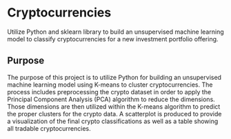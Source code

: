 # Cryptocurrencies
Utilize Python and sklearn library to build an unsupervised machine learning model to classify cryptocurrencies for a new investment portfolio offering.

## Purpose

The purpose of this project is to utilize Python for building an unsupervised machine learning model using K-means to cluster cryptocurrencies.  The process includes preprocessing the crypto dataset in order to apply the Principal Component Analysis (PCA) algorithm to reduce the dimensions.  Those dimensions are then utilized within the K-means algorithm to predict the proper clusters for the crypto data.  A scatterplot is produced to provide a visualization of the final crypto classifications as well as a table showing all tradable cryptocurrencies.



